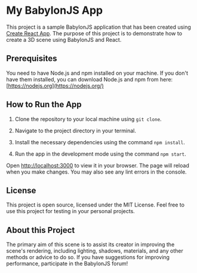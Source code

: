 # My BabylonJS App

This project is a sample BabylonJS application that has been created using [Create React App](https://github.com/facebook/create-react-app). The purpose of this project is to demonstrate how to create a 3D scene using BabylonJS and React.

## Prerequisites

You need to have Node.js and npm installed on your machine. If you don't have them installed, you can download Node.js and npm from here: [https://nodejs.org](https://nodejs.org/)

## How to Run the App

1. Clone the repository to your local machine using `git clone`.

2. Navigate to the project directory in your terminal.

3. Install the necessary dependencies using the command `npm install`.

4. Run the app in the development mode using the command `npm start`.

Open [http://localhost:3000](http://localhost:3000) to view it in your browser. The page will reload when you make changes. You may also see any lint errors in the console.

## License

This project is open source, licensed under the MIT License. Feel free to use this project for testing in your personal projects.

## About this Project

The primary aim of this scene is to assist its creator in improving the scene's rendering, including lighting, shadows, materials, and any other methods or advice to do so. If you have suggestions for improving performance, participate in the BabylonJS forum!
